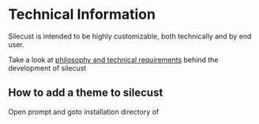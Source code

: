 # Technical Information

Silecust is intended to be highly customizable, both technically and by end user. 

Take a look at [philosophy and technical requirements](technical_knowledge.md) behind the development of silecust

## How to add a theme to silecust
Open prompt and goto installation directory of 